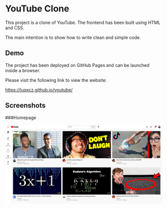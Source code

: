 
# YouTube Clone

This project is a clone of YouTube.
The frontend has been built using HTML and CSS.

The main intention is to show how to write clean and simple code.

## Demo

The project has been deployed on GitHub Pages and can be launched inside a browser.

Please visit the following link to view the website: 

https://luqxcz.github.io/youtube/


## Screenshots

###Homepage

![Homepage](/screenshots/homepage.jpg?raw=true "YouTube HomePage")

